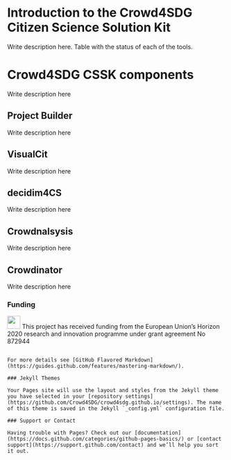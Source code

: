 # Introduction to the Crowd4SDG Citizen Science Solution Kit

Write description here. Table with the status of each of the tools.

# Crowd4SDG CSSK components

Write description here

## Project Builder

Write description here

## VisualCit

Write description here

## decidim4CS

Write description here

## Crowdnalsysis

Write description here

## Crowdinator

Write description here

### Funding

<img src="https://europa.eu/european-union/sites/europaeu/files/docs/body/flag_yellow_low.jpg" width="30" /> This project has received funding from the European Union’s Horizon 2020
research and innovation programme under grant agreement No 872944


```

For more details see [GitHub Flavored Markdown](https://guides.github.com/features/mastering-markdown/).

### Jekyll Themes

Your Pages site will use the layout and styles from the Jekyll theme you have selected in your [repository settings](https://github.com/Crowd4SDG/crowd4sdg.github.io/settings). The name of this theme is saved in the Jekyll `_config.yml` configuration file.

### Support or Contact

Having trouble with Pages? Check out our [documentation](https://docs.github.com/categories/github-pages-basics/) or [contact support](https://support.github.com/contact) and we’ll help you sort it out.
